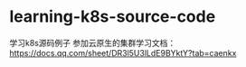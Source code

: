 # learning-k8s-source-code
学习k8s源码例子
参加云原生的集群学习文档：https://docs.qq.com/sheet/DR3l5U3lLdE9BYktY?tab=caenkx
